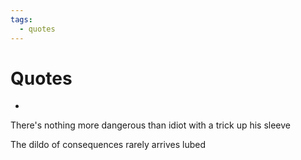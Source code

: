 ```yaml
---
tags:
  - quotes
---
```


# Quotes
- 

There's nothing more dangerous than idiot with a trick up his sleeve

The dildo of consequences rarely arrives lubed
